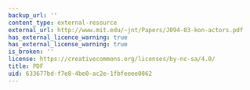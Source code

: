 ```yaml
---
backup_url: ''
content_type: external-resource
external_url: http://www.mit.edu/~jnt/Papers/J094-03-kon-actors.pdf
has_external_licence_warning: true
has_external_license_warning: true
is_broken: ''
license: https://creativecommons.org/licenses/by-nc-sa/4.0/
title: PDF
uid: 633677bd-f7e8-4be0-ac2e-1fbfeeee0862
---
```

